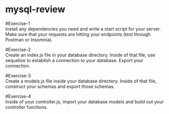 # mysql-review

#Exercise-1 <br />
Install any dependencies you need and write a start script for your server.  Make sure that your requests are hitting your endpoints (test through Postman or Insomnia).

#Exercise-2 <br />
Create an index.js file in your database directory. Inside of that file, use sequelize to establish a connection to your database.
Export your connection.

#Exercise-3 <br />
Create a models.js file inside your database directory. Inside of that file, construct your schemas and export those schemas.

#Exercise-4 <br />
Inside of your controller.js, import your database models and build out your controller functions.
